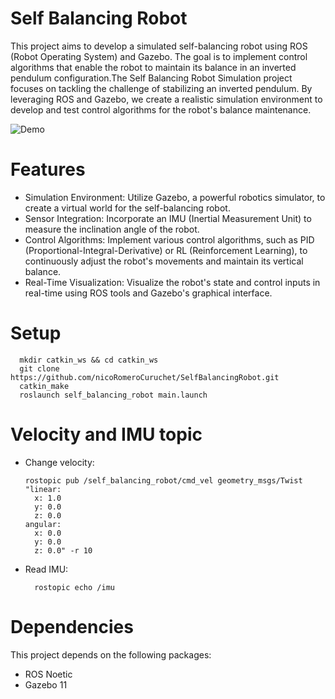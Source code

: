 # Self Balancing Robot

This project aims to develop a simulated self-balancing robot using ROS (Robot Operating System) and Gazebo. The goal is to implement control algorithms that enable the robot to maintain its balance in an inverted pendulum configuration.The Self Balancing Robot Simulation project focuses on tackling the challenge of stabilizing an inverted pendulum. By leveraging ROS and Gazebo, we create a realistic simulation environment to develop and test control algorithms for the robot's balance maintenance.

![Demo]([https://media.giphy.com/media/VpOj6hN5GWJ0BFpOUy/giphy-downsized-large.gif)


# Features

- Simulation Environment: Utilize Gazebo, a powerful robotics simulator, to create a virtual world for the self-balancing robot.
- Sensor Integration: Incorporate an IMU (Inertial Measurement Unit) to measure the inclination angle of the robot.
- Control Algorithms: Implement various control algorithms, such as PID (Proportional-Integral-Derivative) or RL (Reinforcement Learning), to continuously adjust the        robot's movements and maintain its vertical balance.
- Real-Time Visualization: Visualize the robot's state and control inputs in real-time using ROS tools and Gazebo's graphical interface.


# Setup 

      mkdir catkin_ws && cd catkin_ws
      git clone https://github.com/nicoRomeroCuruchet/SelfBalancingRobot.git
      catkin_make
      roslaunch self_balancing_robot main.launch


# Velocity and IMU topic

- Change velocity:

      rostopic pub /self_balancing_robot/cmd_vel geometry_msgs/Twist "linear:
        x: 1.0
        y: 0.0
        z: 0.0
      angular:
        x: 0.0
        y: 0.0
        z: 0.0" -r 10
        
- Read IMU:

        rostopic echo /imu
        
# Dependencies
This project depends on the following packages:

- ROS Noetic
- Gazebo 11
